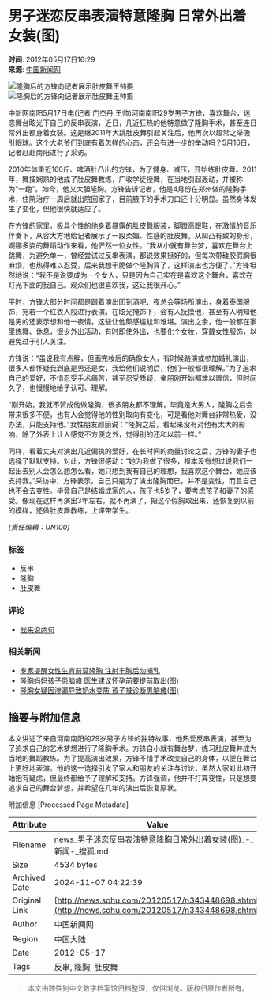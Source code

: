 # 男子迷恋反串表演特意隆胸 日常外出着女装(图)

**时间**: 2012年05月17日16:29  
**来源**: [中国新闻网](https://www.chinanews.com.cn/sh/2012/05-17/3896659.shtml)  

![隆胸后的方锋向记者展示肚皮舞王帅摄](https://photocdn.sohu.com/20120517/Img343448699.jpg)  
![隆胸后的方锋向记者展示肚皮舞王帅摄](https://photocdn.sohu.com/20120517/Img343448704.jpg)  

中新网南阳5月17日电(记者 门杰丹 王帅)河南南阳29岁男子方锋，喜欢舞台，迷恋舞台眩光下自己的反串表演，近日，几近狂热的他特意做了隆胸手术，甚至连日常外出都身着女装。这是继2011年大跳肚皮舞引起关注后，他再次以超常之举吸引眼球。这个大老爷们到底有着怎样的心态，还会有进一步的举动吗？5月16日，记者赶赴南阳进行了采访。

2010年体重近160斤、啤酒肚凸出的方锋，为了健身、减压，开始练肚皮舞。2011年，舞技娴熟的他成了肚皮舞教练，广收学徒授舞，在当地引起轰动，并被称为“一绝”。如今，他又大胆隆胸。方锋告诉记者，他是4月份在郑州做的隆胸手术，住院治疗一周后就出院回家了，目前腋下的手术刀口还十分明显。虽然身体发生了变化，但他很快就适应了。

在方锋的家里，极具个性的他身着暴露的肚皮舞服装，脚蹬高跟鞋，在激情的音乐伴奏下，从容大方地给记者展示了一段柔媚、性感的肚皮舞。从凹凸有致的身形，婀娜多姿的舞蹈动作来看，他俨然一位女性。“我从小就有舞台梦，喜欢在舞台上跳舞，为避免单一，曾经尝试过反串表演，都说效果挺好的，但每次带硅胶假胸很麻烦，也热得难以忍受，后来我想干脆做个隆胸算了，这样演出也方便了。”方锋坦然地说：“我不是说要成为一个女人，只是因为自己实在是喜欢这个舞台，喜欢在灯光下面的我自己。观众们也很喜欢我，这让我很开心。”

平时，方锋大部分时间都是跟着演出团到酒吧、夜总会等场所演出，身着泰国服饰，宛若一个红衣人般进行表演。在眩光掩饰下，会有人抚摸他，甚至有人明知他是男的还表示想和他一夜情，这些让他颇感尴尬和难堪。演出之余，他一般都在家里练舞、休息，很少外出活动，有时即使外出，也要化个女妆，穿戴女性服饰，以避免过于引人关注。

方锋说：“虽说我有点胖，但画完妆后的确像女人，有时候路演或参加婚礼演出，很多人都怀疑我到底是男还是女，我给他们说明后，他们一般都很理解。”为了追求自己的爱好，不惜忍受手术痛苦，甚至忍受质疑，亲朋刚开始都难以置信，但时间久了，也慢慢地给予认可、理解。 

“刚开始，我就不赞成他做隆胸，很多朋友都不理解，毕竟是大男人，隆胸之后会带来很多不便，也有人会觉得他的性别取向有变化，可是看他对舞台非常热爱，没办法，只能支持他。”女性朋友颜丽说：“隆胸之后，看起来没有对他有太大的影响，除了外表上让人感觉不方便之外，觉得别的还和以前一样。”

同样，看着丈夫对演出几近偏执的爱好，在长时间的商量讨论之后，方锋的妻子也选择了默默支持。对此，方锋很感动：“她为我做了很多，根本没有想过说我们一起出去别人会怎么想怎么看，她只想到我有自己的理想，我喜欢这个舞台，她应该支持我。”采访中，方锋表示，自己只是为了演出隆胸而已，并不是变性，而且自己也不会去变性。毕竟自己是结婚成家的人，孩子也5岁了，要考虑孩子和妻子的感受。像现在这样再演出3年左右，就不再演了，把这个假胸取出来，还恢复到以前的模样，还做肚皮舞教练，上课带学生。

*(责任编辑：UN100)*  

### 标签
- 反串
- 隆胸
- 肚皮舞

### 评论
- [我来说两句](https://pinglun.sohu.com/s343448698.html)

### 相关新闻
- [专家提醒女性生育前莫隆胸 注射丰胸后勿哺乳](https://news.sohu.com/20120408/n340024897.shtml)
- [隆胸妈妈孩子患脑瘫 医生建议怀孕前要提前取出(图)](https://news.sohu.com/20120408/n340003780.shtml)
- [隆胸女疑因渗漏导致奶水变质 孩子被诊断患脑瘫(图)](https://news.sohu.com/20120406/n339856529.shtml)

## 摘要与附加信息

<!-- tcd_abstract -->
本文讲述了来自河南南阳的29岁男子方锋的独特故事，他热爱反串表演，甚至为了追求自己的艺术梦想进行了隆胸手术。方锋自小就有舞台梦，练习肚皮舞并成为当地的舞蹈教练。为了提高演出效果，方锋不惜手术改变自己的身体，以便在舞台上更好地表演。他的这一选择引发了家人和朋友的关注与讨论，虽然大家对此初开始抱有疑虑，但最终都给予了理解和支持。方锋强调，他并不打算变性，只是想要追求自己的舞台梦想，并希望在几年的演出后恢复原状。
<!-- tcd_abstract_end -->

附加信息 [Processed Page Metadata]

| Attribute       | Value                                  |
|-----------------|----------------------------------------|
| Filename        | news_男子迷恋反串表演特意隆胸日常外出着女装(图)_-_新闻-_搜狐.md                             |
| Size            | 4534 bytes                           |
| Archived Date   | 2024-11-07 04:22:39                             |
| Original Link   | [http://news.sohu.com/20120517/n343448698.shtml](http://news.sohu.com/20120517/n343448698.shtml)                       |
| Author          | 中国新闻网                               |
| Region          | 中国大陆                               |
| Date            | 2012-05-17                                 |
| Tags            | 反串, 隆胸, 肚皮舞                                 |
>
> 本文由跨性别中文数字档案馆归档整理，仅供浏览。版权归原作者所有。
>